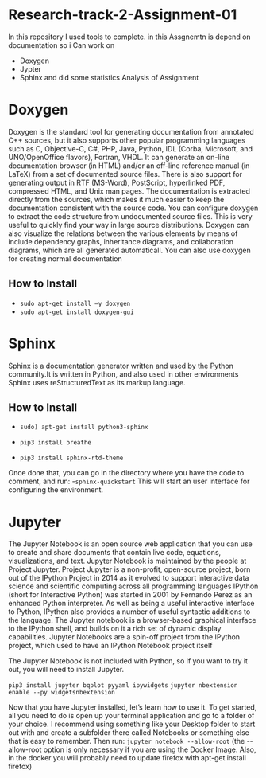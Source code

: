 # Research-track-2-Assignment-01

In this repository I used tools to complete. in this Assgnemtn is depend on documentation so i Can work on
- Doxygen
- Jypter
- Sphinx
and did some statistics Analysis of Assignment


# Doxygen
Doxygen is the standard tool for generating documentation from annotated C++ sources, but it also supports other popular programming languages such as C, Objective-C, C#, PHP, Java, Python, IDL (Corba, Microsoft, and
UNO/OpenOffice flavors), Fortran, VHDL.
It can generate an on-line documentation browser (in HTML) and/or an off-line reference manual (in LaTeX) from a set of documented source files. There is also support for generating output in RTF (MS-Word),
PostScript, hyperlinked PDF, compressed HTML, and Unix man pages. The documentation is extracted directly from the sources, which makes it much easier to keep the documentation consistent with the source code.
You can configure doxygen to extract the code structure from undocumented source files. This is very useful to quickly find your way in large source distributions. Doxygen can also visualize the relations between the
various elements by means of include dependency graphs, inheritance diagrams, and collaboration diagrams, which are all generated automaticall. You can also use doxygen for creating normal documentation

## How to Install

- `sudo apt-get install –y doxygen`
- `sudo apt-get install doxygen-gui`


# Sphinx

Sphinx is a documentation generator written and used by the Python community.It is written in Python, and also used in other environments
Sphinx uses reStructuredText as its markup language.
## How to Install
- `sudo) apt-get install python3-sphinx`

- `pip3 install breathe`

- `pip3 install sphinx-rtd-theme`

Once done that, you can go in the directory where you have the code
to comment, and run:
-`sphinx-quickstart`
This will start an user interface for configuring the environment.

# Jupyter

The Jupyter Notebook is an open source web application that you can use to create and share documents that contain live code, equations, visualizations, and text. Jupyter Notebook is maintained by the people at Project Jupyter. Project Jupyter is a non-profit, open-source project, born out of the IPython Project in 2014 as it evolved to support interactive data science and scientific computing across all programming
languages IPython (short for Interactive Python) was started in 2001 by Fernando Perez as an enhanced
Python interpreter. As well as being a useful interactive interface to Python, IPython also provides
a number of useful syntactic additions to the language. The Jupyter notebook is a browser-based
graphical interface to the IPython shell, and builds on it a rich set of dynamic display capabilities. Jupyter Notebooks are a spin-off project from the IPython project, which used to have an IPython
Notebook project itself

The Jupyter Notebook is not included with Python, so if you want to try it out, you will need to install
Jupyter.

`pip3 install jupyter bqplot pyyaml ipywidgets`
`jupyter nbextension enable --py widgetsnbextension`

Now that you have Jupyter installed, let’s learn how to use it. To get started, all you need to do is open up
your terminal application and go to a folder of your choice. I recommend using something like your
Desktop folder to start out with and create a subfolder there called Notebooks or something else that is
easy to remember. Then run:
`jupyter notebook --allow-root` (the --allow-root option is only necessary if you are using the Docker Image.
Also, in the docker you will probably need to update firefox with apt-get install firefox)
